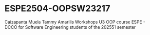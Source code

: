# ESPE2504-OOPSW23217
Caizapanta Muela Tammy Amarilis Workshops U3 OOP course ESPE - DCCO for Software Engineering students of the 202551 semester
